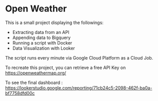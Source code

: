 # Open Weather
This is a small project displaying the followings:
- Extracting data from an API
- Appending data to Bigquery
- Running a script with Docker
- Data Visualization with Looker

The script runs every minute via Google Cloud Platform as a Cloud Job. 

To recreate this project, you can retrieve a free API Key on https://openweathermap.org/

To see the final dashboard : https://lookerstudio.google.com/reporting/71cb24c5-2098-462f-ba0a-bf7758dfd00c

